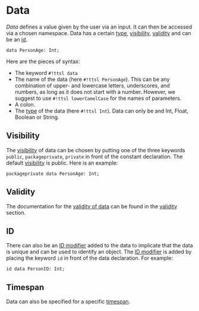 # Data

_Data_ defines a value given by the user via an input. It can then be accessed via a chosen namespace. Data has a certain [type][types], [visibility][Visibility], [validity][Validity] and can be an [id][id].

```ttsl
data PersonAge: Int;
```

Here are the pieces of syntax:

- The keyword `#!ttsl data`
- The name of the data (here `#!ttsl PersonAge`). This can be any combination of upper- and lowercase letters, underscores, and numbers, as long as it does not start with a number. However, we suggest to use `#!ttsl lowerCamelCase` for the names of parameters.
- A colon.
- The [type][types] of the data (here `#!ttsl Int`). Data can only be and Int, Float, Boolean or String.

## Visibility

The [visibility][Visibility] of data can be chosen by putting one of the three keywords `public`, `packageprivate`, `private` in front of the constant declaration. The default [visibility][Visibility] is public. Here is an example:

```ttsl
packageprivate data PersonAge: Int;
```

## Validity

The documentation for the [validity of data][dataValidity] can be found in the [validity][Validity] section.

## ID

There can also be an [ID modifier][id] added to the data to implicate that the data is unique and can be used to identify an object. The [ID modifier][id] is added by placing the keyword `id` in front of the data declaration. For example:

```ttsl
id data PersonID: Int;
```

## Timespan

Data can also be specified for a specific [timespan][timespan].

[types]: types.md
[id]: modifier.md#id
[Visibility]: modifier.md#visibility
[Validity]: validity.md
[dataValidity]: validity.md#data
[timespan]: modifier.md#timespan
